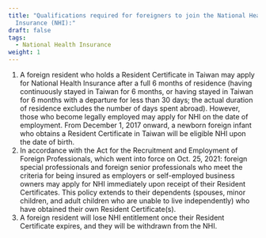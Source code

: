 ```yaml
---
title: "Qualifications required for foreigners to join the National Health
  Insurance (NHI):"
draft: false
tags:
  - National Health Insurance
weight: 1
---
```

1. A foreign resident who holds a Resident Certificate in Taiwan may apply for National Health Insurance after a full 6 months of residence (having continuously stayed in Taiwan for 6 months, or having stayed in Taiwan for 6 months with a departure for less than 30 days; the actual duration of residence excludes the number of days spent abroad). However, those who become legally employed may apply for NHI on the date of employment. From December 1, 2017 onward, a newborn foreign infant who obtains a Resident Certificate in Taiwan will be eligible NHI upon the date of birth.
2. In accordance with the Act for the Recruitment and Employment of Foreign Professionals, which went into force on Oct. 25, 2021: foreign special professionals and foreign senior professionals who meet the criteria for being insured as employers or self-employed business owners may apply for NHI immediately upon receipt of their Resident Certificates. This policy extends to their dependents (spouses, minor children, and adult children who are unable to live independently) who have obtained their own Resident Certificate(s).
3. A foreign resident will lose NHI entitlement once their Resident Certificate expires, and they will be withdrawn from the NHI.